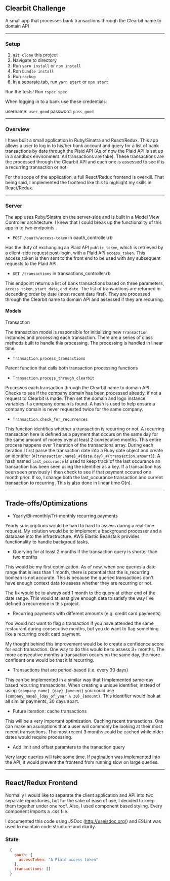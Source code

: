 ## Clearbit Challenge
A small app that processes bank transactions through the Clearbit name to domain API

---
### Setup

1. `git clone` this project
2. Navigate to directory
3. Run `yarn install` or `npm install`
4. Run `bundle install`
5. Run `rackup`
6. In a separate tab, run `yarn start` or `npm start`

Run the tests! Run `rspec spec`

When logging in to a bank use these credentials:

  username: `user_good`
  password: `pass_good`

---
### Overview
I have built a small application in Ruby/Sinatra and React/Redux. This app allows a user to log in to his/her bank account and query for a list of bank transactions by date through the Plaid API (As of now the Plaid API is set up in a sandbox environment. All transactions are fake). These transactions are the processed through the Clearbit API and each one is assessed to see if is a recurring transaction or not.

For the scope of the application, a full React/Redux frontend is overkill. That being said, I implemented the frontend like this to highlight my skills in React/Redux.

---
### Server
The app uses Ruby/Sinatra on the server-side and is built in a Model View Controller architecture. I knew that I could break up the functionality of this app in to two endpoints.

- `POST /oauth/access-token` in oauth_controller.rb

Has the duty of exchanging an Plaid API `public_token`, which is retrieved by a client-side request post-login, with a Plaid API `access_token`. This access_token is then sent to the front end to be used with any subsequent requests to the Plaid API.

- `GET /transactions` in transactions_controller.rb

This endpoint returns a list of bank transactions based on three parameters, `access_token`, `start_date`, `end_date`. The list of transactions are returned in decending order by date (most recent date first). They are processed through the Clearbit name to domain API and assessed if they are recurring.

#### Models
Transaction

The transaction model is responsible for initializing new `Transaction` instances and processing each transaction. There are a series of class methods built to handle this processing. The processing is handled in linear time.

- `Transaction.process_transactions`

Parent function that calls both transaction processing functions

- `Transaction.process_through_clearbit`

Processes each transaction through the Clearbit name to domain API. Checks to see if the company domain has been processed already, if not a request to Clearbit is made. Then set the domain and logo instance variables if a company domain is found. A hash is used to help ensure a company domain is never requested twice for the same company.

- `Transaction.check_for_recurrences`

This function identifies whether a transaction is recurring or not. A recurring transaction here is defined as a payment that occurs on the same day for the same amount of money over at least 2 consecutive months. This entire process happens over 1 iteration of the transactions array. During each iteration I first parse the transaction date into a Ruby date object and create an identifier (`#{transaction.name}_#{date.day}_#{transaction.amount}`). A hash named `last_occurance` is used to keep track of the last occurance an transaction has been seen using the identifier as a key. If a transaction has been seen previously I then check to see if that payment occured one month prior. If so, I change both the last_occurance transaction and current transaction to recurring. This is also done in linear time O(n).

---
## Trade-offs/Optimizations

- Yearly/Bi-monthly/Tri-monthly recurring payments

Yearly subscriptions would be hard to hard to assess during a  real-time request. My solution would be to implement a background processer and a database into the infrastructure. AWS Elastic Beanstalk provides functionality to handle backgroud tasks.

- Querying for at least 2 months if the transaction query is shorter than two months

This would be my first optimization. As of now, when one queries a date range that is less than 1 month, there is potential that the is_recurring boolean is  not accurate. This is because the queried transactions don't have enough context data to assess whether they are recurring or not. 

The fix would be to always add 1 month to the query at either end of the date range. This would at least give enough data to satisfy the way I've defined a recurrence in this project.

- Recurring payments with different amounts (e.g. credit card payments)

You would not want to flag a transaction if you have attended the same restaurant during consecutive months, but you do want to flag something like a recurring credit card payment. 

My thought behind this improvement would be to create a confidence score for each transaction. One way to do this would be to assess 3+ months. The more consecutive months a transaction occurs on the same day, the more confident one would be that it is recurring.

- Transactions that are period-based (i.e. every 30 days)

This can be implemented in a similar way that I implemented same-day based recurring transactions. When creating a unique identifier, instead of using `{company_name}_{day}_{amount}` you could use `{company_name}_{day_of_year % 30}_{amount}`. This identifier would look at all similar payments, 30 days apart.

- Future iteration: cache transactions

This will be a very important optimization. Caching recent transactions. One can make an asumptions that a user will commonly be looking at their most recent transactions. The most recent 3 months could be cached while older dates would require processing.

- Add limit and offset paramters to the tranaction query

Very large queries will take some time. If pagination was implemented into the API, it would prevent the frontend from running slow on large queries.

---
## React/Redux Frontend

Normally I would like to separate the client application and API into two separate repositories, but for the sake of ease of use, I decided to keep them together under one roof. Also, I used component based styling. Every component imports a .css file.

I documented this code using JSDoc (http://usejsdoc.org/) and ESLint was used to maintain code structure and clarity.

### State

```js
  {
    oauth: {
      accessToken: "A Plaid access token"
    },
    transactions: []
  }
```


